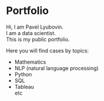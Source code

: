 # Portfolio

Hi, I am Pavel Lyubovin.  
I am a data scientist.  
This is my public portfolio.  

Here you will find cases by topics:   
- Mathematics  
- NLP (natural language processing)  
- Python  
- SQL  
- Tableau  
etc  
